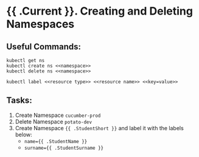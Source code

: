 # {{ .Current }}. Creating and Deleting Namespaces

## Useful Commands:
```
kubectl get ns
kubectl create ns <<namespace>>
kubectl delete ns <<namespace>>

kubectl label <<resource type>> <<resource name>> <<key=value>>
```

## Tasks:
1. Create Namespace `cucumber-prod`
2. Delete Namespace `potato-dev`
3. Create Namespace `{{ .StudentShort }}` and label it with the labels below:
    - `name={{ .StudentName }}`
    - `surname={{ .StudentSurname }}`

